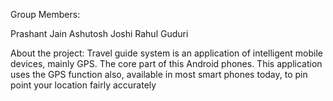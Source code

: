 Group Members:

Prashant Jain
Ashutosh Joshi
Rahul Guduri

About the project:
      Travel guide system is an application of intelligent mobile devices, mainly GPS. The core part of this Android phones. This application uses the GPS function also, available in 
most smart phones today, to pin point your location fairly accurately
